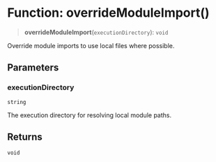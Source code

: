 # Function: overrideModuleImport()

> **overrideModuleImport**(`executionDirectory`): `void`

Override module imports to use local files where possible.

## Parameters

### executionDirectory

`string`

The execution directory for resolving local module paths.

## Returns

`void`
